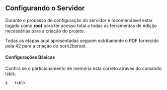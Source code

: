 ## Configurando o Servidor

<p>Durante o processo de configuração do servidor é recomendável estar logado como <b>root</b> para ter acesso total a todas as ferramentas de edição necessárias para a criação do projeto.</p>
<p>Todas as etapas aqui apresentadas seguem estritamente o PDF fornecido pela 42 para a criação do born2beroot.</p>

#### Configurações Básicas

<p>Confira se o particionamento de memória esta correto através do comando lsblk.</p>

```
$	lsblk
```
